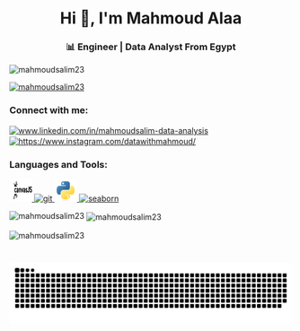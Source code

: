 <h1 align="center">Hi 👋, I'm Mahmoud Alaa</h1>
<h3 align="center">📊 Engineer | Data Analyst From Egypt</h3>

<p align="left"> <img src="https://komarev.com/ghpvc/?username=mahmoudsalim23&label=Profile%20views&color=0e75b6&style=flat" alt="mahmoudsalim23" /> </p>

<p align="left"> <a href="https://github.com/ryo-ma/github-profile-trophy"><img src="https://github-profile-trophy.vercel.app/?username=mahmoudsalim23" alt="mahmoudsalim23" /></a> </p>

<h3 align="left">Connect with me:</h3>
<p align="left">
<a href="https://linkedin.com/in/www.linkedin.com/in/mahmoudsalim-data-analysis" target="blank"><img align="center" src="https://raw.githubusercontent.com/rahuldkjain/github-profile-readme-generator/master/src/images/icons/Social/linked-in-alt.svg" alt="www.linkedin.com/in/mahmoudsalim-data-analysis" height="30" width="40" /></a>
<a href="https://instagram.com/https://www.instagram.com/datawithmahmoud/" target="blank"><img align="center" src="https://raw.githubusercontent.com/rahuldkjain/github-profile-readme-generator/master/src/images/icons/Social/instagram.svg" alt="https://www.instagram.com/datawithmahmoud/" height="30" width="40" /></a>
</p>

<h3 align="left">Languages and Tools:</h3>
<p align="left"> <a href="https://canvasjs.com" target="_blank" rel="noreferrer"> <img src="https://raw.githubusercontent.com/Hardik0307/Hardik0307/master/assets/canvasjs-charts.svg" alt="canvasjs" width="40" height="40"/> </a> <a href="https://git-scm.com/" target="_blank" rel="noreferrer"> <img src="https://www.vectorlogo.zone/logos/git-scm/git-scm-icon.svg" alt="git" width="40" height="40"/> </a> <a href="https://www.mysql.com/" target="_blank" rel="noreferrer"> <img src="https://raw.githubusercontent.com/devicons/devicon/master/icons/python/python-original.svg" alt="python" width="40" height="40"/> </a> <a href="https://seaborn.pydata.org/" target="_blank" rel="noreferrer"> <img src="https://seaborn.pydata.org/_images/logo-mark-lightbg.svg" alt="seaborn" width="40" height="40"/> </a> </p>

<p><img align="left" src="https://github-readme-stats.vercel.app/api/top-langs?username=mahmoudsalim23&show_icons=true&locale=en&layout=compact" alt="mahmoudsalim23" /></p>

<p>&nbsp;<img align="center" src="https://github-readme-stats.vercel.app/api?username=mahmoudsalim23&show_icons=true&locale=en" alt="mahmoudsalim23" /></p>

<p><img align="center" src="https://github-readme-streak-stats.herokuapp.com/?user=mahmoudsalim23&" alt="mahmoudsalim23" /></p>

###
<br clear="both">

<img src="https://raw.githubusercontent.com/platane/snk/output/github-contribution-grid-snake-dark.svg" />

###
